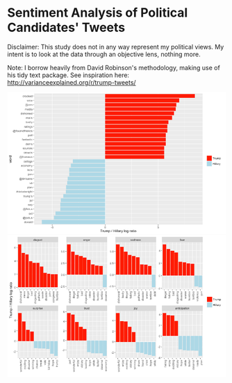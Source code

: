 # Sentiment Analysis of Political Candidates' Tweets


Disclaimer: This study does not in any way represent my political views. My intent is to look at the data through an objective lens, nothing more. 

Note: I borrow heavily from David Robinson's methodology, making use of his tidy text package. See inspiration here: http://varianceexplained.org/r/trump-tweets/

![alt text](words.png)
![alt text](sentiment.png)
